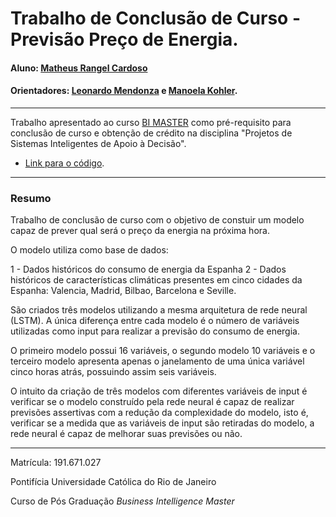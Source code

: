 # Trabalho de Conclusão de Curso - Previsão Preço de Energia.

#### Aluno: [Matheus Rangel Cardoso](https://github.com/MatheusRangelCardoso)
#### Orientadores: [Leonardo Mendonza](https://github.com/leofome8) e [Manoela Kohler](https://github.com/manoelakohler).

---

Trabalho apresentado ao curso [BI MASTER](https://ica.puc-rio.ai/bi-master) como pré-requisito para conclusão de curso e obtenção de crédito na disciplina "Projetos de Sistemas Inteligentes de Apoio à Decisão".

- [Link para o código](https://github.com/MatheusRangelCardoso/tcc-bi-master-2019.1).


---

### Resumo

Trabalho de conclusão de curso com o objetivo de constuir um modelo capaz de prever qual será o preço da energia na próxima hora.

O modelo utiliza como base de dados:

1 - Dados históricos do consumo de energia da Espanha
2 - Dados históricos de características climáticas presentes em cinco cidades da Espanha: Valencia, Madrid, Bilbao, Barcelona e Seville.

São criados três modelos utilizando a mesma arquitetura de rede neural (LSTM). A única diferença entre cada modelo é o número de variáveis 
utilizadas como input para realizar a previsão do consumo de energia.

O primeiro modelo possui 16 variáveis, o segundo modelo 10 variáveis e o terceiro modelo apresenta apenas o janelamento de uma única variável 
cinco horas atrás, possuindo assim seis variáveis.

O intuito da criação de três modelos com diferentes variáveis de input é verificar se o modelo construído pela rede neural é capaz de realizar 
previsões assertivas com a redução da complexidade do modelo, isto é, verificar se a medida que as variáveis de input são retiradas do modelo, 
a rede neural é capaz de melhorar suas previsões ou não.

---

Matrícula: 191.671.027

Pontifícia Universidade Católica do Rio de Janeiro

Curso de Pós Graduação *Business Intelligence Master*
